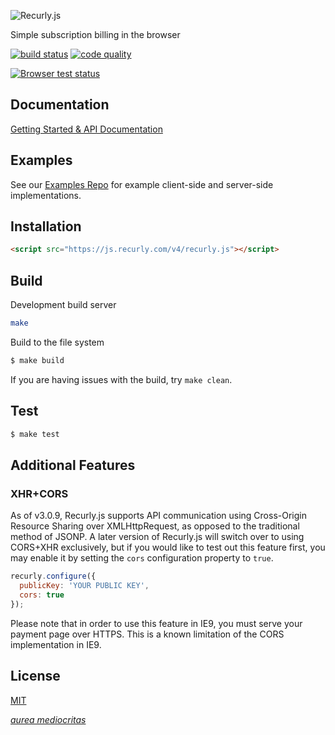 ![Recurly.js](http://docs.recurly.com/js/images/recurly-js-black.png "Recurly.js")

Simple subscription billing in the browser

[![build status][travis-image]][travis-url]
[![code quality][climate-image]][climate-url]

[![Browser test status][sauce-image]][sauce-url]

## Documentation

[Getting Started & API Documentation][docs]

## Examples

See our [Examples Repo][examples] for example client-side and server-side
implementations.

## Installation

```html
<script src="https://js.recurly.com/v4/recurly.js"></script>
```

## Build
Development build server
```bash
make
```
Build to the file system
```bash
$ make build
```

If you are having issues with the build, try `make clean`.

## Test
```bash
$ make test
```

## Additional Features

### XHR+CORS

As of v3.0.9, Recurly.js supports API communication using
Cross-Origin Resource Sharing over XMLHttpRequest, as opposed
to the traditional method of JSONP. A later version of Recurly.js will
switch over to using CORS+XHR exclusively, but if you would like to test
out this feature first, you may enable it by setting the `cors` configuration
property to `true`.

```js
recurly.configure({
  publicKey: 'YOUR PUBLIC KEY',
  cors: true
});
```

Please note that in order to use this feature in IE9, you must serve your
payment page over HTTPS. This is a known limitation of the CORS implementation
in IE9.

## License

[MIT][license]

[*aurea mediocritas*][aristotle]

[travis-url]: https://travis-ci.org/recurly/recurly-js/builds
[travis-image]: http://img.shields.io/travis/recurly/recurly-js.svg?style=flat-square
[climate-url]: https://codeclimate.com/github/recurly/recurly-js
[climate-image]: http://img.shields.io/codeclimate/github/recurly/recurly-js.svg?style=flat-square
[sauce-url]: https://saucelabs.com/u/recurly-js
[sauce-image]: https://saucelabs.com/browser-matrix/recurly-js.svg

[docs]: https://docs.recurly.com/js
[examples]: https://github.com/recurly/recurly-js-examples
[component]: http://github.com/component/component
[license]: LICENSE.md
[aristotle]: https://en.wikipedia.org/wiki/Golden_mean_(philosophy)
